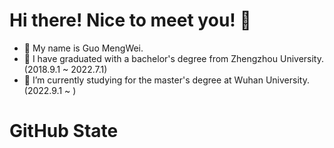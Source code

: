 # Hi there! Nice to meet you! 👋
- 👯 My name is Guo MengWei.
- 🌱 I have graduated with a bachelor's degree from Zhengzhou University.(2018.9.1 ~ 2022.7.1)
- 🤔 I’m currently studying for the master's degree at Wuhan University.(2022.9.1 ~ )



# GitHub State
<a href="https://github.com/AsceticOfLife/AsceticOfLife">
  <img align="center" src="https://github-readme-stats.vercel.app/api/pin/?username=AsceticOfLife&show_icons=true&theme=radical />
</a>
![Dusai's GitHub stats](https://github-readme-stats.vercel.app/api?username=AsceticOfLife&show_icons=true&theme=radical)
<!--
**AsceticOfLife/AsceticOfLife** is a ✨ _special_ ✨ repository because its `README.md` (this file) appears on your GitHub profile.

Here are some ideas to get you started:

- 🔭 I’m currently working on ...
- 🌱 I’m currently learning ...
- 👯 I’m looking to collaborate on ...
- 🤔 I’m looking for help with ...
- 💬 Ask me about ...
- 📫 How to reach me: ...
- 😄 Pronouns: ...
- ⚡ Fun fact: ...
-->

